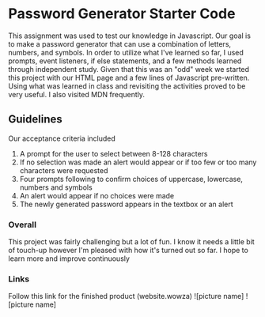 # Password Generator Starter Code

This assignment was used to test our knowledge in Javascript. Our goal is to make a password generator that can use a combination of letters, numbers, and symbols. In order to utilize what I've learned so far, I used prompts, event listeners, if else statements, and a few methods learned through independent study. Given that this was an "odd" week we started this project with our HTML page and a few lines of Javascript pre-written. Using what was learned in class and revisiting the activities proved to be very useful. I also visited MDN frequently.

## Guidelines

Our acceptance criteria included

1. A prompt for the user to select between 8-128 characters
2. If no selection was made an alert would appear or if too few or too many characters were requested
3. Four prompts following to confirm choices of uppercase, lowercase, numbers and symbols
4. An alert would appear if no choices were made
5. The newly generated password appears in the textbox or an alert

### Overall

This project was fairly challenging but a lot of fun. I know it needs a little bit of touch-up however I'm pleased with how it's turned out so far. I hope to learn more and improve continuously

### Links

Follow this link for the finished product (website.wowza)
![picture name]
![picture name]

